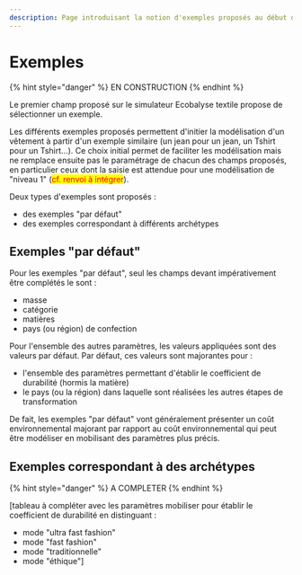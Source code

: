 ```yaml
---
description: Page introduisant la notion d'exemples proposés au début du simulateur
---
```


# Exemples

{% hint style="danger" %}
EN CONSTRUCTION
{% endhint %}

Le premier champ proposé sur le simulateur Ecobalyse textile propose de sélectionner un exemple.

Les différents exemples proposés permettent d'initier la modélisation d'un vêtement à partir d'un exemple similaire (un jean pour un jean, un Tshirt pour un Tshirt...). Ce choix initial permet de faciliter les modélisation mais ne remplace ensuite pas le paramétrage de chacun des champs proposés, en particulier ceux dont la saisie est attendue pour une modélisation de "niveau 1" (<mark style="color:red;">cf. renvoi à intégrer</mark>).

Deux types d'exemples sont proposés :&#x20;

* des exemples "par défaut"
* des exemples correspondant à différents archétypes

## Exemples "par défaut"

Pour les exemples "par défaut", seul les champs devant impérativement être complétés le sont :&#x20;

* masse&#x20;
* catégorie&#x20;
* matières
* pays (ou région) de confection

Pour l'ensemble des autres paramètres, les valeurs appliquées sont des valeurs par défaut. Par défaut, ces valeurs sont majorantes pour :&#x20;

* l'ensemble des paramètres permettant d'établir le coefficient de durabilité (hormis la matière)
* le pays (ou la région) dans laquelle sont réalisées les autres étapes de transformation

De fait, les exemples "par défaut" vont généralement présenter un coût environnemental majorant par rapport au coût environnemental qui peut être modéliser en mobilisant des paramètres plus précis.

## Exemples correspondant à des archétypes

{% hint style="danger" %}
A COMPLETER
{% endhint %}

\[tableau à compléter avec les paramètres mobiliser pour établir le coefficient de durabilité en distinguant :&#x20;

* mode "ultra fast fashion"
* mode "fast fashion"
* mode "traditionnelle"
* mode "éthique"]
